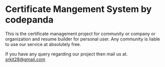 # Certificate Mangement System by codepanda
 This is the certificate management project for community or company or organization and resume builder for personal user. Any community is liable to use our service at absolutely free.

 If you have any query regarding our project then mail us at.
 srkit28@gmail.com
